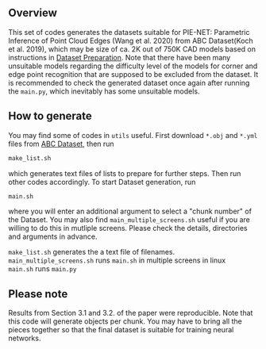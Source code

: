 ## Overview
This set of codes generates the datasets suitable for PIE-NET: Parametric Inference of Point Cloud Edges (Wang et al. 2020) from ABC Dataset(Koch et al. 2019), which may be size of ca. 2K out of 750K CAD models based on instructions in [Dataset Preparation](https://github.com/wangxiaogang866/PIE-NET). Note that there have been many unsuitable models regarding the difficulty level of the models for corner and edge point recognition that are supposed to be excluded from the dataset. It is recommended to check the generated dataset once again after running the `main.py`, which inevitably has some unsuitable models.

## How to generate
You may find some of codes in `utils` useful. First download `*.obj` and `*.yml` files from [ABC Dataset](https://deep-geometry.github.io/abc-dataset/), then run 
```bash
make_list.sh
```
which generates text files of lists to prepare for further steps. Then run other codes accordingly. To start Dataset generation, run
```bash
main.sh
```
where you will enter an additional argument to select a "chunk number" of the Dataset. You may also find `main_multiple_screens.sh` useful if you are willing to do this in mutliple screens. Please check the details, directories and arguments in advance. <br />

`make_list.sh` generates the a text file of filenames. <br />
`main_multiple_screens.sh` runs `main.sh` in multiple screens in linux <br />
`main.sh` runs `main.py` <br />

## Please note
Results from Section 3.1 and 3.2. of the paper were reproducible. Note that this code will generate objects per chunk. You may have to bring all the pieces together so that the final dataset is suitable for training neural networks.
